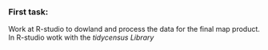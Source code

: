 ### First task:
Work at R-studio to dowland and process the data for the final map product. 
In R-studio wotk with the <i> tidycensus Library<i>  
